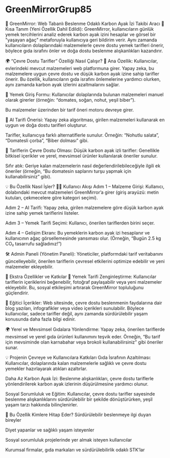 # GreenMirrorGrup85

🥗 GreenMirror: Web Tabanlı Beslenme Odaklı Karbon Ayak İzi Takibi Aracı
🌱 Kısa Tanım (Yeni Özellik Dahil Edildi):
GreenMirror, kullanıcıların günlük yemek tercihlerini analiz ederek karbon ayak izini hesaplar ve görsel bir "yaşayan ağaç" metaforuyla kullanıcıya geri bildirim verir. Aynı zamanda kullanıcıların dolaplarındaki malzemelerle çevre dostu yemek tarifleri önerir, böylece gıda israfını önler ve doğa dostu beslenme alışkanlıkları kazandırır.

🌍 “Çevre Dostu Tarifler” Özelliği Nasıl Çalışır?
🔑 Ana Özellik:
Kullanıcılar, evlerindeki mevcut malzemeleri web platformuna girer. Yapay zeka, bu malzemelere uygun çevre dostu ve düşük karbon ayak izine sahip tarifler önerir. Bu özellik, kullanıcıların gıda israfını önlemelerine yardımcı olurken, aynı zamanda karbon ayak izlerini azaltmalarını sağlar.

🛒 Yemek Giriş Formu:
Kullanıcılar dolaplarında bulunan malzemeleri manuel olarak girerler (örneğin: “domates, soğan, nohut, yeşil biber”).

Bu malzemeler üzerinden bir tarif öneri motoru devreye girer.

🤖 AI Tarifi Önerisi:
Yapay zeka algoritması, girilen malzemeleri kullanarak en uygun ve doğa dostu tarifleri oluşturur.

Tarifler, kullanıcıya farklı alternatiflerle sunulur. Örneğin: “Nohutlu salata”, “Domatesli çorba”, “Biber dolması” gibi.

🌱 Tariflerin Çevre Dostu Olması:
Düşük karbon ayak izli tarifler: Genellikle bitkisel içerikler ve yerel, mevsimsel ürünler kullanılarak öneriler sunulur.

Sıfır atık: Geriye kalan malzemelerin nasıl değerlendirilebileceğiyle ilgili ek öneriler (örneğin, “Bu domatesin saplarını turşu yapmak için kullanabilirsiniz” gibi).

💡 Bu Özellik Nasıl İşler?
🧑‍🍳 Kullanıcı Akışı
Adım 1 – Malzeme Girişi: Kullanıcı, dolabındaki mevcut malzemeleri GreenMirror’a girer (giriş arayüzü: metin kutuları, çekmecelere göre kategori seçimi).

Adım 2 – AI Tarifi: Yapay zeka, girilen malzemelere göre düşük karbon ayak izine sahip yemek tariflerini listeler.

Adım 3 – Yemek Tarifi Seçimi: Kullanıcı, önerilen tariflerden birini seçer.

Adım 4 – Gelişim Ekranı: Bu yemeklerin karbon ayak izi hesaplanır ve kullanıcının ağaç görsellemesinde yansıması olur. (Örneğin, “Bugün 2.5 kg CO₂ tasarrufu sağladınız!”)

🛠 Admin Paneli (Yönetim Paneli):
Yöneticiler, platformdaki tarif veritabanını güncelleyebilir, önerilen tariflerin çevresel etkilerini optimize edebilir ve yeni malzemeler ekleyebilir.

🌟 Ekstra Özellikler ve Katkılar
🍴 Yemek Tarifi Zenginleştirme:
Kullanıcılar tariflerin içeriklerini beğenebilir, fotoğraf paylaşabilir veya yeni malzemeler ekleyebilir. Bu, sosyal etkileşimi artırarak GreenMirror topluluğunu güçlendirir.

💬 Eğitici İçerikler:
Web sitesinde, çevre dostu beslenmenin faydalarına dair blog yazıları, infografikler veya video içerikleri sunulabilir. Böylece kullanıcılar, sadece tarifler değil, aynı zamanda sürdürülebilir yaşam konusunda daha fazla bilgi edinir.

🌍 Yerel ve Mevsimsel Gıdalara Yönlendirme:
Yapay zeka, önerilen tariflerde mevsimsel ve yerel gıda ürünleri kullanımını teşvik eder. Örneğin, “Bu tarif için mevsiminde olan karnabahar veya brokoli kullanabilirsiniz” gibi öneriler sunar.

💡 Projenin Çevreye ve Kullanıcılara Katkıları
Gıda İsrafının Azaltılması: Kullanıcılar, dolaplarında kalan malzemelerle sağlıklı ve çevre dostu yemekler hazırlayarak atıkları azaltırlar.

Daha Az Karbon Ayak İzi: Beslenme alışkanlıkları, çevre dostu tariflerle yönlendirilerek karbon ayak izlerinin düşürülmesine yardımcı olunur.

Sosyal Sorumluluk ve Eğitim: Kullanıcılar, çevre dostu tarifler sayesinde beslenme alışkanlıklarını sürdürülebilir bir şekilde dönüştürürken, yeşil yaşam tarzı hakkında bilinçlenirler.

🎯 Bu Özellik Kimlere Hitap Eder?
Sürdürülebilir beslenmeye ilgi duyan bireyler

Diyet yapanlar ve sağlıklı yaşam isteyenler

Sosyal sorumluluk projelerinde yer almak isteyen kullanıcılar

Kurumsal firmalar, gıda markaları ve sürdürülebilirlik odaklı STK’lar
